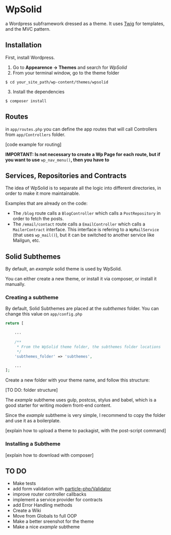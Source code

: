 # WpSolid

a Wordpress subframework dressed as a theme. It uses [Twig](http://twig.sensiolabs.org/) for templates, and the MVC pattern.

## Installation

First, install Wordpress.

1. Go to **Appearence -> Themes** and search for *WpSolid*
2. From your terminal window, go to the theme folder
```shell
$ cd your_site_path/wp-content/themes/wpsolid
```

3. Install the dependencies

```shell
$ composer install
```

## Routes

in `app/routes.php` you can define the app routes that will call Controllers from `app/Controllers` folder.

[code example for routing]

**IMPORTANT: Is not necessary to create a Wp Page for each route, but if you want to use** `wp_nav_menu()`**, then you have to**


## Services, Repositories and Contracts

The idea of WpSolid is to separate all the logic into different directories, in order to make it more maintainable.

Examples that are already on the code: 
- The `/blog` route calls a `BlogController` which calls a `PostRepository` in order to fetch the posts.
- The `/email/contact` route calls a `EmailController` which calls a `MailerContract` interface. This interface is refering to a `WpMailService` (that uses `wp_mail()`), but it can be switched to another service like Mailgun, etc.

## Solid Subthemes

By default, an *example* solid theme is used by WpSolid.

You can either create a new theme, or install it via composer, or install it manually.


### Creating a subtheme

By default, Solid Subthemes are placed at the *subthemes* folder. You can change this value on `app/config.php`
```php
return [

    ...
    
	/**
	 * From the WpSolid theme folder, the subthemes folder locations
	 */
	'subthemes_folder' => 'subthemes',

    ...
];
```

Create a new folder with your theme name, and follow this structure:

[TO DO: folder structure]

The *example* subtheme uses gulp, postcss, stylus and babel, which is a good starter for writing modern front-end content.

Since the *example* subtheme is very simple, I recommend to copy the folder and use it as a boilerplate.

[explain how to upload a theme to packagist, with the post-script command]

### Installing a Subtheme

[explain how to download with composer]

## TO DO

- Make tests
- add form validation with [particle-php/Validator](https://github.com/particle-php/Validator)
- improve router controller callbacks
- implement a service provider for contracts
- add Error Handling methods
- Create a Wiki
- Move from Globals to full OOP
- Make a better sreenshot for the theme
- Make a nice *example* subtheme
